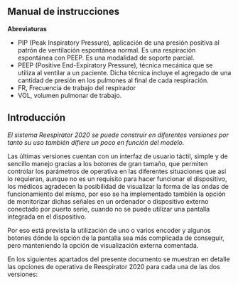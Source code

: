 ## Manual de instrucciones

**Abreviaturas**

+ PIP (Peak Inspiratory Pressure), aplicación de una presión positiva al patrón de ventilación espontánea normal. Es una respiración espontánea con PEEP. Es una modalidad de soporte parcial.
+ PEEP (Positive End-Expiratory Pressure), técnica mecánica que se utiliza al ventilar a un paciente. Dicha técnica incluye el agregado de una cantidad de presión en los pulmones al final de cada respiración.
+ FR, Frecuencia de trabajo del respirador
+ VOL, volumen pulmonar de trabajo.

## Introducción
*El sistema Reespirator 2020 se puede construir en diferentes versiones por tanto su uso también difiere un poco en función del modelo.*

Las últimas versiones cuentan con un interfaz de usuario táctil, simple y de sencillo manejo gracias a los botones de gran tamaño, que permiten controlar los parámetros de operativa en las diferentes situaciones que así lo requieran, aunque no es un requisito para hacer funcionar el dispositivo, los médicos agradecen la posibilidad de visualizar la forma de las ondas de funcionamiento del mismo, por eso se ha implementado también la opción de monitorizar dichas señales en un ordenador o dispositivo externo conectado por puerto serie, cuando no se puede utilizar una pantalla integrada en el dispositivo.

Por eso está prevista la utilización de uno o varios encoder y algunos botones dónde la opción de la pantalla sea más complicada de conseguir, pero manteniendo la opción de visualización externa comentada.

En los siguientes apartados del presente documento se muestran en detalle las opciones de operativa de Reespirator 2020 para cada una de las dos versiones:


